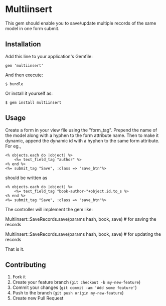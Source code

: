 # Multiinsert

This gem should enable you to save/update multiple records of the same model in one form submit.

## Installation

Add this line to your application's Gemfile:

    gem 'multiinsert'

And then execute:

    $ bundle

Or install it yourself as:

    $ gem install multiinsert

## Usage

Create a form in your view file using the "form_tag". 
Prepend the name of the model along with a hyphen to the form attribute name. 
Then to make it dynamic, append the dynamic id with a hyphen to the same form attribute. For eg., 
    
    <% objects.each do |object| %>
        <%= text_field_tag "author" %> 
    <% end %>
    <%= submit_tag "Save", :class => "save_btn"%>
    
should be written as   
    
    <% objects.each do |object| %>
        <%= text_field_tag "book-author-"+object.id.to_s %>
    <% end %>
    <%= submit_tag "Save", :class => "save_btn"%>
    
The controller will implement the gem like:

Multiinsert::SaveRecords.save(params hash, book, save) # for saving the records

Multiinsert::SaveRecords.save(params hash, book, save) # for updating the records

That is it.

## Contributing

1. Fork it
2. Create your feature branch (`git checkout -b my-new-feature`)
3. Commit your changes (`git commit -am 'Add some feature'`)
4. Push to the branch (`git push origin my-new-feature`)
5. Create new Pull Request
